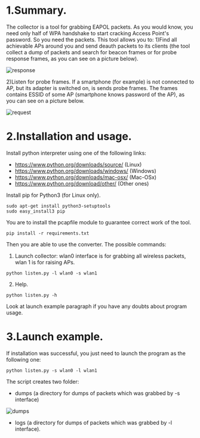 # 1.Summary.
The collector is a tool for grabbing EAPOL packets. As you would know, you need only half of WPA handshake to start cracking Access Point's password. So you need the packets. This tool allows you to:
1)Find all achievable APs around you and send deauth packets to its clients (the tool collect a dump of packets and search for beacon frames or for probe response frames, as you can see on a picture below).

![response](https://pp.userapi.com/c621707/v621707255/13ee8/JSyrZzYMggU.jpg)

2)Listen for probe frames. If a smartphone (for example) is not connected to AP, but its adapter is switched on, is sends probe frames. The frames contains ESSID of some AP (smartphone knows password of the AP), as you can see on a picture below.

![request](https://pp.userapi.com/c621707/v621707255/13eef/VCp850H24YU.jpg)

# 2.Installation and usage.
Install python interpreter using one of the following links:
* https://www.python.org/downloads/source/ (Linux)
* https://www.python.org/downloads/windows/ (Windows)
* https://www.python.org/downloads/mac-osx/ (Mac-OSx)
* https://www.python.org/download/other/ (Other ones)

Install pip for Python3 (for Linux only).
```
sudo apt-get install python3-setuptools
sudo easy_install3 pip
```

You are to install the pcapfile module to guarantee correct work of the tool.
```
pip install -r requirements.txt
```
Then you are able to use the converter. The possible commands:
1. Launch collector: wlan0 interface is for grabbing all wireless packets, wlan 1 is for raising APs.
```
python listen.py -l wlan0 -s wlan1  
```
2. Help.
```
python listen.py -h
```
Look at launch example paragraph if you have any doubts about program usage.
# 3.Launch example.
If installation was successful, you just need to launch the program as the following one:
```
python listen.py -s wlan0 -l wlan1
```
The script creates two folder:
* dumps (a directory for dumps of packets which was grabbed by -s interface)

![dumps](https://pp.userapi.com/c621707/v621707543/16ceb/ucy1oMvEkDE.jpg)

* logs (a directory for dumps of packets which was grabbed by -l interface).
